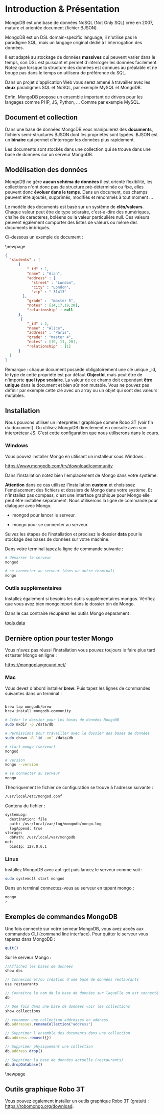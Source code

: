 # Introduction & Présentation

MongoDB est une base de données NoSQL (Not Only SQL) crée en 2007, mature et orientée document (fichier BJSON).

MongoDB est un DSL domain-specific language, il n'utilise pas le paradigme SQL, mais un langage original dédié à l'interrogation des données.

Il est adapté au stockage de données **massives** qui peuvent varier dans le temps, son DSL est puissant et permet d'interroger les données facilement. Notez que lorsque la structure des données est connues au préalable et ne bouge pas dans le temps on utilisera de préférence du SQL.

Dans un projet d'application Web vous serez amené à travailler avec les **deux** paradigmes SQL et NoSQL, par exemple MySQL et MongoDB.

Enfin, MongoDB propose un ensemble important de drivers pour les langages comme PHP, JS, Python, ... Comme par exemple MySQL.

## Document et collection

Dans une base de données MongoDB vous manipulerez des **documents**, fichiers semi-structurés BJSON dont les propriétés sont typées. BJSON est un **binaire** qui permet d'interroger les données plus rapidement.

Les documents sont stockés dans une collection qui se trouve dans une base de données sur un serveur MongoDB.

## Modélisation des données

MongoDB ne gère **aucun schéma de données** il est orienté flexibilité, les collections n'ont donc pas de structure pré-déterminée ou fixe, elles peuvent donc **évoluer dans le temps**. Dans un document, des champs peuvent être ajoutés, supprimés, modifiés et renommés à tout moment ...

Le modèle des documents est basé sur un système de **clés/valeurs**. Chaque valeur peut être de type sclaraire, c'est-à-dire des numériques, chaîne de caractères, boléens ou la valeur particulière null. Ces valeurs peuvent également comporter des listes de valeurs ou même des documents imbriqués.

Ci-dessous un exemple de document :

\newpage

```json
{
  "students" : [
      {
          "_id" : 1,
          "name" : "Alan",
          "address" : {
            "street" : "London",
            "city" : "London",
            "zip" : " 31413"
        },
          "grade" :  "master 5",
          "notes" : [14,17,19,20],
          "relationship" : null
      },
       {
          "_id" : 2,
          "name" : "Alice",
          "address" : "Paris",
          "grade" : "master 4",
          "notes" : [19, 11, 20],
          "relationship" : [1]
      }
  ]
}
```

Remarque : chaque document possède obligatoirement une clé unique _id, le type de cette propriété est par défaut **ObjectId**, mais peut être de n'importe **quel type scalaire**. La valeur de ce champ doit cependant **être unique** dans le document et bien sûr non mutable. Vous ne pouvez pas définir par exemple cette clé avec un array ou un objet qui sont des valeurs mutables.

## Installation

Nous pouvons utiliser un interpréteur graphique comme Robo 3T (voir fin du document). Ou utilisez MongoDB directement en console avec son interpréteur JS. C'est cette 
configuration que nous utiliserons dans le cours.

### Windows

Vous pouvez installer Mongo en utilisant un installeur sous Windows :

https://www.mongodb.com/try/download/community

Dans l'installation notez bien l'emplacement de Mongo dans votre système.

**Attention** dans ce cas utilisez l'installation **custom** et choisissez l'emplacement des fichiers et dossiers de Mongo dans votre système. Et n'installez pas compass, c'est une interface graphique pour Mongo elle peut être installée séparament. Nous utiliserons la ligne de commande pour dialoguer avec Mongo.

- mongod pour lancer le serveur.

- mongo pour se connecter au serveur.

Suivez les étapes de l'installation et précisez le dossier **data** pour le stockage des bases de données sur votre machine.

Dans votre terminal tapez la ligne de commande suivante :

```bash
# démarrer le serveur
mongod

# se connecter au serveur (dans un autre terminal)
mongo
```

### Outils supplémentaires

Installez également si besoins les outils supplémentaires mongos. Vérifiez que vous avez bien mongoimport dans le dossier bin de Mongo.

Dans le cas contraire récupérez les outils Mongo séparament :

[tools data](https://www.mongodb.com/try/download/database-tools)

## Dernière option pour tester Mongo

Vous n'avez pas réussi l'installation vous pouvez toujours le faire plus tard et tester Mongo en ligne :

https://mongoplayground.net/

### Mac

Vous devez d'abord installer **brew**. Puis tapez les lignes de commandes suivantes dans un terminal :

```bash

brew tap mongodb/brew
brew install mongodb-community

# Créer le dossier pour les bases de données MongoDB
sudo mkdir -p /data/db

# Permissions pour travailler avec le dossier des bases de données
sudo chown -R `id -un` /data/db

# start mongo (serveur)
mongod

# version
mongo --version

# se connecter au serveur
mongo
```

Théoriquement le fichier de configuration se trouve à l'adresse suivante :

```txt
/usr/local/etc/mongod.conf
```

Contenu du fichier :

```txt
systemLog:
  destination: file
  path: /usr/local/var/log/mongodb/mongo.log
  logAppend: true
storage:
  dbPath: /usr/local/var/mongodb
net:
  bindIp: 127.0.0.1
```

### Linux

Installez MongoDB avec apt-get puis lancez le serveur comme suit :

```bash
sudo systemctl start mongod
```

Dans un terminal connectez-vous au serveur en tapant mongo :

```bash
mongo
>
```

## Exemples de commandes MongoDB

Une fois connecté sur votre serveur MongoDB, vous avez accès aux commandes CLI (command line interface). Pour quitter le serveur vous taperez dans MongoDB :

```bash
quit()
```

Sur le serveur Mongo :

```js
//Affichez les bases de données
show dbs

// Connexion et/ou création d'une base de données restaurants
use restaurants

// Connaitre le nom de la base de données sur laquelle on est connecté
db

// Une fois dans une base de données voir les collections
show collections

// renommer une collection addresses en address
db.addresses.renameCollection("address")

// Supprimer l'ensemble des documents dans une collection
db.address.remove({})

// Supprimer physiquement une collection
db.address.drop()

// Supprimer la base de données actuelle (restaurants)
db.dropDatabase()
```

\newpage

## Outils graphique Robo 3T

Vous pouvez également installer un outils graphique Robo 3T (gratuit) : https://robomongo.org/download.
